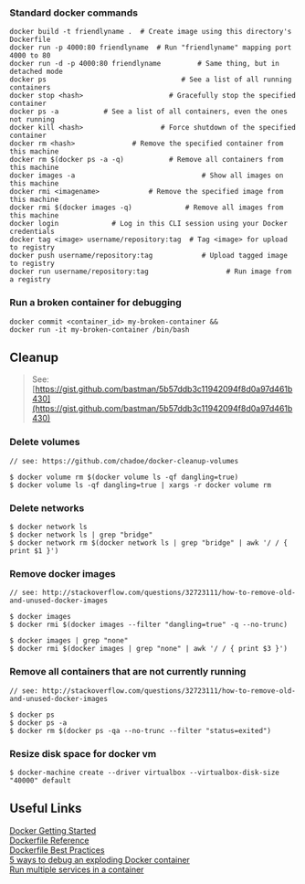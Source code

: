 ### Standard docker commands
```
docker build -t friendlyname .  # Create image using this directory's Dockerfile
docker run -p 4000:80 friendlyname  # Run "friendlyname" mapping port 4000 to 80
docker run -d -p 4000:80 friendlyname         # Same thing, but in detached mode
docker ps                                 # See a list of all running containers
docker stop <hash>                     # Gracefully stop the specified container
docker ps -a           # See a list of all containers, even the ones not running
docker kill <hash>                   # Force shutdown of the specified container
docker rm <hash>              # Remove the specified container from this machine
docker rm $(docker ps -a -q)           # Remove all containers from this machine
docker images -a                               # Show all images on this machine
docker rmi <imagename>            # Remove the specified image from this machine
docker rmi $(docker images -q)             # Remove all images from this machine
docker login             # Log in this CLI session using your Docker credentials
docker tag <image> username/repository:tag  # Tag <image> for upload to registry
docker push username/repository:tag            # Upload tagged image to registry
docker run username/repository:tag                   # Run image from a registry
```

### Run a broken container for debugging

```
docker commit <container_id> my-broken-container &&
docker run -it my-broken-container /bin/bash
```

## Cleanup
> See: [https://gist.github.com/bastman/5b57ddb3c11942094f8d0a97d461b430](https://gist.github.com/bastman/5b57ddb3c11942094f8d0a97d461b430)

### Delete volumes
```
// see: https://github.com/chadoe/docker-cleanup-volumes

$ docker volume rm $(docker volume ls -qf dangling=true)
$ docker volume ls -qf dangling=true | xargs -r docker volume rm
```
    
### Delete networks
```
$ docker network ls  
$ docker network ls | grep "bridge"   
$ docker network rm $(docker network ls | grep "bridge" | awk '/ / { print $1 }')
```
    
### Remove docker images
```
// see: http://stackoverflow.com/questions/32723111/how-to-remove-old-and-unused-docker-images

$ docker images
$ docker rmi $(docker images --filter "dangling=true" -q --no-trunc)

$ docker images | grep "none"
$ docker rmi $(docker images | grep "none" | awk '/ / { print $3 }')
```

### Remove all containers that are not currently running
```
// see: http://stackoverflow.com/questions/32723111/how-to-remove-old-and-unused-docker-images

$ docker ps
$ docker ps -a
$ docker rm $(docker ps -qa --no-trunc --filter "status=exited")
```

### Resize disk space for docker vm
```
$ docker-machine create --driver virtualbox --virtualbox-disk-size "40000" default
```

## Useful Links

[Docker Getting Started](https://docs.docker.com/get-started/part2/)  
[Dockerfile Reference](https://docs.docker.com/engine/reference/builder)  
[Dockerfile Best Practices](https://docs.docker.com/engine/userguide/eng-image/dockerfile_best-practices/)  
[5 ways to debug an exploding Docker container](https://medium.com/@pimterry/5-ways-to-debug-an-exploding-docker-container-4f729e2c0aa8)   
[Run multiple services in a container](https://docs.docker.com/engine/admin/multi-service_container/)
